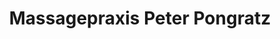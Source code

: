 ---
title: "Massagepraxis Peter Pongratz"
url: /moosburg-a-d-isar/massagepraxis-peter-pongratz/
shop: Massage
---
